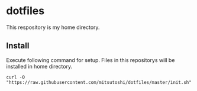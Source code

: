 dotfiles
========

This respository is my home directory.

## Install

Execute following command for setup. Files in this repositorys will be installed in home directory.

```
curl -O "https://raw.githubusercontent.com/mitsutoshi/dotfiles/master/init.sh"
```
